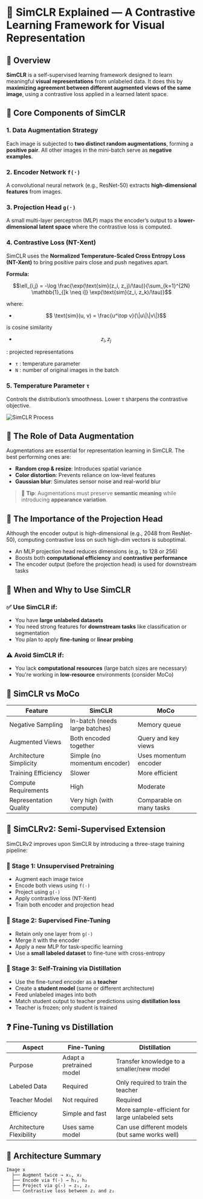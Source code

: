 
# 🧠 SimCLR Explained — A Contrastive Learning Framework for Visual Representation

## 📌 Overview

**SimCLR** is a self-supervised learning framework designed to learn meaningful **visual representations** from unlabeled data. It does this by **maximizing agreement between different augmented views of the same image**, using a contrastive loss applied in a learned latent space.


## 🚀 Core Components of SimCLR

### 1. Data Augmentation Strategy
Each image is subjected to **two distinct random augmentations**, forming a **positive pair**. All other images in the mini-batch serve as **negative examples**.

### 2. Encoder Network `f(·)`
A convolutional neural network (e.g., ResNet-50) extracts **high-dimensional features** from images.

### 3. Projection Head `g(·)`
A small multi-layer perceptron (MLP) maps the encoder’s output to a **lower-dimensional latent space** where the contrastive loss is computed.

### 4. Contrastive Loss (NT-Xent)
SimCLR uses the **Normalized Temperature-Scaled Cross Entropy Loss (NT-Xent)** to bring positive pairs close and push negatives apart.

**Formula:**

```math
\ell_{i,j} = -\log \frac{\exp(\text{sim}(z_i, z_j)/\tau)}{\sum_{k=1}^{2N} \mathbb{1}_{[k \neq i]} \exp(\text{sim}(z_i, z_k)/\tau)}
```

where:

- ```math
     \text{sim}(u, v) = \frac{u^\top v}{\|u\|\|v\|}
  ```
is cosine similarity  
- ```math
   z_i, z_j
: projected representations  
- `τ` : temperature parameter  
-  `N` : number of original images in the batch

### 5. Temperature Parameter `τ`
Controls the distribution’s smoothness. Lower τ sharpens the contrastive objective.

![SimCLR Process](SimCLR_process.png)


## 🧪 The Role of Data Augmentation

Augmentations are essential for representation learning in SimCLR. The best performing ones are:

- **Random crop & resize**: Introduces spatial variance
- **Color distortion**: Prevents reliance on low-level features
- **Gaussian blur**: Simulates sensor noise and real-world blur

> 🧠 **Tip**: Augmentations must preserve **semantic meaning** while introducing **appearance variation**.

## 🔄 The Importance of the Projection Head

Although the encoder output is high-dimensional (e.g., 2048 from ResNet-50), computing contrastive loss on such high-dim vectors is suboptimal.

- An MLP projection head reduces dimensions (e.g., to 128 or 256)
- Boosts both **computational efficiency** and **contrastive performance**
- The encoder output (before the projection head) is used for downstream tasks

## 🎯 When and Why to Use SimCLR

### ✅ Use SimCLR if:
- You have **large unlabeled datasets**
- You need strong features for **downstream tasks** like classification or segmentation
- You plan to apply **fine-tuning** or **linear probing**

### ⚠️ Avoid SimCLR if:
- You lack **computational resources** (large batch sizes are necessary)
- You're working in **low-resource** environments (consider MoCo)


## 🔄 SimCLR vs MoCo

| Feature                     | SimCLR                          | MoCo                              |
|----------------------------|----------------------------------|-----------------------------------|
| Negative Sampling           | In-batch (needs large batches)  | Memory queue                      |
| Augmented Views             | Both encoded together           | Query and key views               |
| Architecture Simplicity     | Simple (no momentum encoder)    | Uses momentum encoder             |
| Training Efficiency         | Slower                          | More efficient                    |
| Compute Requirements        | High                            | Moderate                          |
| Representation Quality      | Very high (with compute)        | Comparable on many tasks          |


## 🔁 SimCLRv2: Semi-Supervised Extension

SimCLRv2 improves upon SimCLR by introducing a three-stage training pipeline:

### 🔹 Stage 1: Unsupervised Pretraining

- Augment each image twice
- Encode both views using `f(·)`
- Project using `g(·)`
- Apply contrastive loss (NT-Xent)
- Train both encoder and projection head

### 🔹 Stage 2: Supervised Fine-Tuning

- Retain only one layer from `g(·)`
- Merge it with the encoder
- Apply a new MLP for task-specific learning
- Use a **small labeled dataset** to fine-tune with cross-entropy

### 🔹 Stage 3: Self-Training via Distillation

- Use the fine-tuned encoder as a **teacher**
- Create a **student model** (same or different architecture)
- Feed unlabeled images into both
- Match student output to teacher predictions using **distillation loss**
- Teacher is frozen; only student is trained


## ❓ Fine-Tuning vs Distillation

| Aspect             | Fine-Tuning                            | Distillation                                   |
|--------------------|----------------------------------------|------------------------------------------------|
| Purpose            | Adapt a pretrained model               | Transfer knowledge to a smaller/new model      |
| Labeled Data       | Required                               | Only required to train the teacher             |
| Teacher Model      | Not required                           | Required                                       |
| Efficiency         | Simple and fast                        | More sample-efficient for large unlabeled sets |
| Architecture Flexibility | Uses same model                   | Can use different models (but same works well) |

## 📐 Architecture Summary

```text
Image x
  ├── Augment twice → x₁, x₂
  ├── Encode via f(·) → h₁, h₂
  ├── Project via g(·) → z₁, z₂
  └── Contrastive loss between z₁ and z₂
